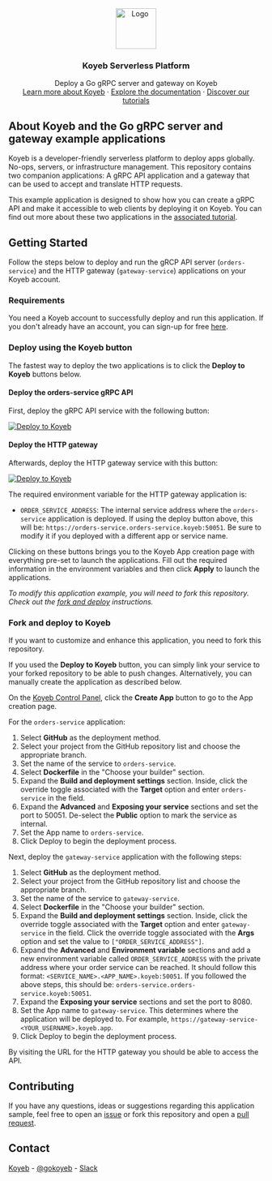 <div align="center">
  <a href="https://koyeb.com">
    <img src="https://www.koyeb.com/static/images/icons/koyeb.svg" alt="Logo" width="80" height="80">
  </a>
  <h3 align="center">Koyeb Serverless Platform</h3>
  <p align="center">
    Deploy a Go gRPC server and gateway on Koyeb
    <br />
    <a href="https://koyeb.com">Learn more about Koyeb</a>
    ·
    <a href="https://koyeb.com/docs">Explore the documentation</a>
    ·
    <a href="https://koyeb.com/tutorials">Discover our tutorials</a>
  </p>
</div>

## About Koyeb and the Go gRPC server and gateway example applications

Koyeb is a developer-friendly serverless platform to deploy apps globally. No-ops, servers, or infrastructure management.  This repository contains two companion applications: A gRPC API application and a gateway that can be used to accept and translate HTTP requests.

This example application is designed to show how you can create a gRPC API and make it accessible to web clients by deploying it on Koyeb.  You can find out more about these two applications in the [associated tutorial](https://www.koyeb.com/tutorials/build-a-grpc-api-using-go-and-grpc-gateway).

## Getting Started

Follow the steps below to deploy and run the gRCP API server (`orders-service`) and the HTTP gateway (`gateway-service`) applications on your Koyeb account.

### Requirements

You need a Koyeb account to successfully deploy and run this application. If you don't already have an account, you can sign-up for free [here](https://app.koyeb.com/auth/signup).

### Deploy using the Koyeb button

The fastest way to deploy the two applications is to click the **Deploy to Koyeb** buttons below.

#### Deploy the orders-service gRPC API

First, deploy the gRPC API service with the following button:

[![Deploy to Koyeb](https://www.koyeb.com/static/images/deploy/button.svg)](https://app.koyeb.com/deploy?name=orders-service&type=git&repository=koyeb%2Fexample-go-grpc-gateway&branch=main&builder=dockerfile&target=orders-service&ports=50051%3Bhttp%3B%2F)

#### Deploy the HTTP gateway

Afterwards, deploy the HTTP gateway service with this button:

[![Deploy to Koyeb](https://www.koyeb.com/static/images/deploy/button.svg)](https://app.koyeb.com/deploy?name=gateway-service&type=git&repository=koyeb%2Fexample-go-grpc-gateway&branch=main&builder=dockerfile&args=ORDER_SERVICE_ADDRESS&target=gateway-service&env%5BORDER_SERVICE_ADDRESS%5D=orders-service.orders-service.koyeb%3A50051&ports=8080%3Bhttp%3B%2F)

The required environment variable for the HTTP gateway application is:

* `ORDER_SERVICE_ADDRESS`: The internal service address where the `orders-service` application is deployed.  If using the deploy button above, this will be: `https://orders-service.orders-service.koyeb:50051`.  Be sure to modify it if you deployed with a different app or service name.

Clicking on these buttons brings you to the Koyeb App creation page with everything pre-set to launch the applications.  Fill out the required information in the environment variables and then click **Apply** to launch the applications.

_To modify this application example, you will need to fork this repository. Check out the [fork and deploy](#fork-and-deploy-to-koyeb) instructions._

### Fork and deploy to Koyeb

If you want to customize and enhance this application, you need to fork this repository.

If you used the **Deploy to Koyeb** button, you can simply link your service to your forked repository to be able to push changes.  Alternatively, you can manually create the application as described below.

On the [Koyeb Control Panel](//app.koyeb.com/apps), click the **Create App** button to go to the App creation page.

For the `orders-service` application:

1. Select **GitHub** as the deployment method.
2. Select your project from the GitHub repository list and choose the appropriate branch.
3. Set the name of the service to `orders-service`.
4. Select **Dockerfile** in the "Choose your builder" section.
5. Expand the **Build and deployment settings** section. Inside, click the override toggle associated with the **Target** option and enter `orders-service` in the field.
6. Expand the **Advanced** and **Exposing your service** sections and set the port to 50051.  De-select the **Public** option to mark the service as internal.
7. Set the App name to `orders-service`.
8. Click Deploy to begin the deployment process.

Next, deploy the `gateway-service` application with the following steps:

1. Select **GitHub** as the deployment method.
2. Select your project from the GitHub repository list and choose the appropriate branch.
3. Set the name of the service to `gateway-service`.
4. Select **Dockerfile** in the "Choose your builder" section.
5. Expand the **Build and deployment settings** section. Inside, click the override toggle associated with the **Target** option and enter `gateway-service` in the field.  Click the override toggle associated with the **Args** option and set the value to `["ORDER_SERVICE_ADDRESS"]`.
6. Expand the **Advanced** and **Environment variable** sections and add a new environment variable called `ORDER_SERVICE_ADDRESS` with the private address where your order service can be reached.  It should follow this format: `<SERVICE_NAME>.<APP_NAME>.koyeb:50051`.  If you followed the above steps, this should be: `orders-service.orders-service.koyeb:50051`.
7. Expand the **Exposing your service** sections and set the port to 8080.
8. Set the App name to `gateway-service`. This determines where the application will be deployed to. For example, `https://gateway-service-<YOUR_USERNAME>.koyeb.app`.
9. Click Deploy to begin the deployment process.

By visiting the URL for the HTTP gateway you should be able to access the API.

## Contributing

If you have any questions, ideas or suggestions regarding this application sample, feel free to open an [issue](//github.com//koyeb/example-go-grpc-gateway/issues) or fork this repository and open a [pull request](//github.com/koyeb/example-go-grpc-gateway/pulls).

## Contact

[Koyeb](https://www.koyeb.com) - [@gokoyeb](https://twitter.com/gokoyeb) - [Slack](http://slack.koyeb.com/)
